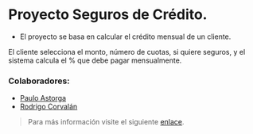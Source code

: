 # Proyecto Seguros de Crédito.

* El proyecto se basa en calcular el crédito mensual de un cliente.

El cliente selecciona el monto, número de cuotas, si quiere seguros, y 
el sistema calcula el % que debe pagar mensualmente.

### Colaboradores: 
* [Paulo Astorga]("https://github.com/PauloAstorga")
* [Rodrigo Corvalán]("https://github.com/RodrigoCorvalan53")

>Para más información visite el siguiente [enlace]("https://www.youtube.com/watch?v=dQw4w9WgXcQ").